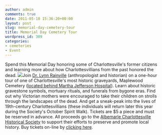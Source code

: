 ```yaml
---
author: admin
comments: true
date: 2011-05-10 15:36:20+00:00
layout: post
slug: memorial-day-cemetery-tour
title: Memorial Day Cemetery Tour
wordpress_id: 309
categories:
- cemeteries
- Event
---
```





Spend this Memorial Day honoring some of Charlottesville's former citizens and learning more about how Charlottesvillians from the past honored the dead. [![](http://www.locohistory.org/blog/albemarle/wp-content/uploads/2011/05/mpl_1913.jpg)](http://www.locohistory.org/blog/albemarle/wp-content/uploads/2011/05/mpl_1913.jpg)Join [Dr. Lynn Rainville](http://www.lynnrainville.org/) (anthropologist and historian) on a one-hour tour of one of Charlottesville's most historic graveyards, Maplewood Cemetery ([located behind Martha Jefferson Hospital](http://maps.google.com/maps?f=q&source=s_q&hl=en&geocode=&q=maplewood+cemetery,+charlottesville,+va&aq=&sll=37.0625,-95.677068&sspn=72.059064,81.298828&ie=UTF8&hq=maplewood+cemetery,&hnear=Charlottesville,+Virginia&ll=38.033169,-78.473808&spn=0.008797,0.009924&z=17)). Learn about historic gravestone symbols, mortuary rituals, and funerals from bygone eras. Find out why Victorian mothers were encouraged to take their children on strolls through the landscapes of the dead. And get a sneak-peak into the lives of 19th-century Charlottesvillians (these individuals will return later this year during the Society's October Spirit Walk). Tickets are $5 a piece and must be reserved in advance. All proceeds go to the [Albemarle Charlottesville Historical Society](http://www.albemarlehistory.org/) to support their efforts to preserve and promote local history. Buy tickets on-line by [clicking here](http://maplewoodmemorial.eventbrite.com/).




